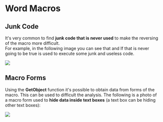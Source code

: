 # Word Macros

## Junk Code

It's very common to find **junk code that is never used** to make the reversing of the macro more difficult.  
For example, in the following image you can see that and If that is never going to be true is used to execute some junk and useless code.

![](../.gitbook/assets/image%20%28152%29.png)

## Macro Forms

Using the **GetObject** function it's possible to obtain data from forms of the macro. This can be used to difficult the analysis. The following is a photo of a macro form used to **hide data inside text boxes** \(a text box can be hiding other text boxes\):

![](../.gitbook/assets/image%20%28153%29.png)

